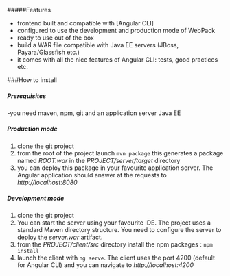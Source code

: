 

#####Features
- frontend built and compatible with [Angular CLI]
- configured to use the development and production mode of WebPack
- ready to use out of the box
- build a WAR file compatible with Java EE servers (JBoss, Payara/Glassfish etc.)
- it comes with all the nice features of Angular CLI: tests, good practices etc.

###How to install
##### Prerequisites
-you need maven, npm, git and an application server Java EE

##### Production mode
1. clone the git project
2. from the root of the project launch `mvn package` this generates a package named _ROOT.war_ in the _PROJECT/server/target_ directory
3. you can deploy this package in your favourite application server. The Angular application should answer at the requests to _http://localhost:8080_

##### Development mode
1. clone the git project
2. You can start the server using your favourite IDE. The project uses a standard Maven directory structure. You need to configure the server to deploy the _server.war_ artifact.
2. from the _PROJECT/client/src_ directory install the npm packages : `npm install`
3. launch the client with `ng serve`. The client uses the port 4200 (default for Angular CLI) and you can navigate to _http://localhost:4200_

